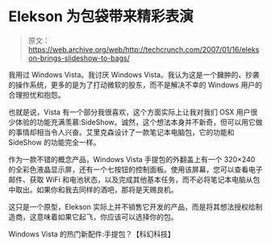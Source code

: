 # Elekson 为包袋带来精彩表演

> 原文：<https://web.archive.org/web/http://techcrunch.com/2007/01/16/elekson-brings-slideshow-to-bags/>

我用过 Windows Vista。我讨厌 Windows Vista。我认为这是一个臃肿的、抄袭的操作系统，更多的是为了打动微软的股东，而不是解决不幸的 Windows 用户的合理担忧和抱怨。

也就是说，Vista 有一个部分我很喜欢，这个方面实际上让我对我们 OSX 用户很少体验的功能充满羡慕:SideShow。诚然，这个想法本身并不新奇，但可以用它做的事情却相当令人兴奋。艾里克森设计了一款笔记本电脑包，它的功能和 SideShow 的功能完全一样。

作为一款不错的概念产品，Windows Vista 手提包的外翻盖上有一个 320×240 的全彩色液晶显示屏，还有一个七按钮的控制面板。使用该屏幕，您可以查看电子邮件、获取 WiFi 和电池状态，以及完成其他基本任务，而不必将笔记本电脑从包中取出。如果你和我去同样的酒吧，那将是天赐良机。

这只是一个原型，Elekson 实际上并不销售它开发的产品，而是将其想法授权给制造商，这意味着如果它起飞，你应该可以选择你的包。

Windows Vista 的热门新配件:手提包？【科幻科技】